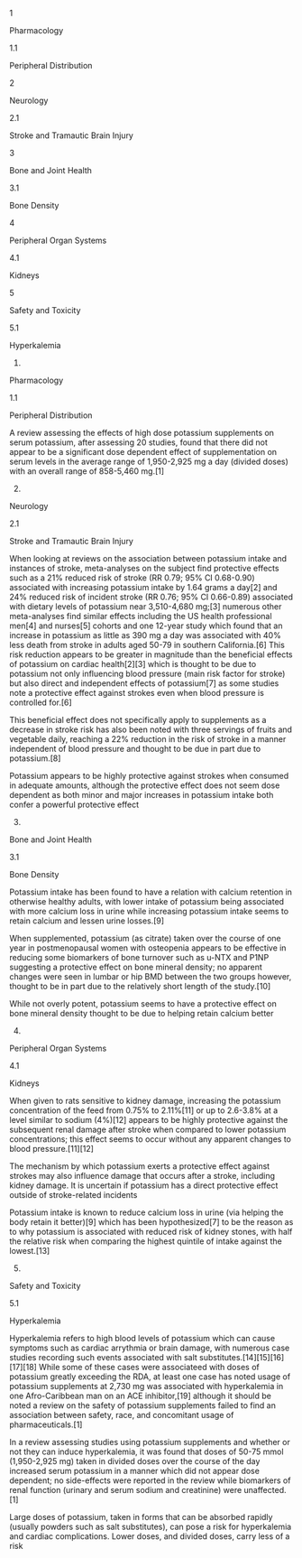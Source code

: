 1

Pharmacology

1.1

Peripheral Distribution

2

Neurology

2.1

Stroke and Tramautic Brain Injury

3

Bone and Joint Health

3.1

Bone Density

4

Peripheral Organ Systems

4.1

Kidneys

5

Safety and Toxicity

5.1

Hyperkalemia

1.

Pharmacology

1.1

Peripheral Distribution

A review assessing the effects of high dose potassium supplements on serum potassium, after assessing 20 studies, found that there did not appear to be a significant dose dependent effect of supplementation on serum levels in the average range of 1,950-2,925 mg a day (divided doses) with an overall range of 858-5,460 mg.[1]

2.

Neurology

2.1

Stroke and Tramautic Brain Injury

When looking at reviews on the association between potassium intake and instances of stroke, meta-analyses on the subject find protective effects such as a 21% reduced risk of stroke (RR 0.79; 95% CI 0.68-0.90) associated with increasing potassium intake by 1.64 grams a day[2] and 24% reduced risk of incident stroke (RR 0.76; 95% CI 0.66-0.89) associated with dietary levels of potassium near 3,510-4,680 mg;[3] numerous other meta-analyses find similar effects including the US health professional men[4] and nurses[5] cohorts and one 12-year study which found that an increase in potassium as little as 390 mg a day was associated with 40% less death from stroke in adults aged 50-79 in southern California.[6] This risk reduction appears to be greater in magnitude than the beneficial effects of potassium on cardiac health[2][3] which is thought to be due to potassium not only influencing blood pressure (main risk factor for stroke) but also direct and independent effects of potassium[7] as some studies note a protective effect against strokes even when blood pressure is controlled for.[6]

This beneficial effect does not specifically apply to supplements as a decrease in stroke risk has also been noted with three servings of fruits and vegetable daily, reaching a 22% reduction in the risk of stroke in a manner independent of blood pressure and thought to be due in part due to potassium.[8]

Potassium appears to be highly protective against strokes when consumed in adequate amounts, although the protective effect does not seem dose dependent as both minor and major increases in potassium intake both confer a powerful protective effect

3.

Bone and Joint Health

3.1

Bone Density

Potassium intake has been found to have a relation with calcium retention in otherwise healthy adults, with lower intake of potassium being associated with more calcium loss in urine while increasing potassium intake seems to retain calcium and lessen urine losses.[9]

When supplemented, potassium (as citrate) taken over the course of one year in postmenopausal women with osteopenia appears to be effective in reducing some biomarkers of bone turnover such as u-NTX and P1NP suggesting a protective effect on bone mineral density; no apparent changes were seen in lumbar or hip BMD between the two groups however, thought to be in part due to the relatively short length of the study.[10]

While not overly potent, potassium seems to have a protective effect on bone mineral density thought to be due to helping retain calcium better

4.

Peripheral Organ Systems

4.1

Kidneys

When given to rats sensitive to kidney damage, increasing the potassium concentration of the feed from 0.75% to 2.11%[11] or up to 2.6-3.8% at a level similar to sodium (4%)[12] appears to be highly protective against the subsequent renal damage after stroke when compared to lower potassium concentrations; this effect seems to occur without any apparent changes to blood pressure.[11][12]

The mechanism by which potassium exerts a protective effect against strokes may also influence damage that occurs after a stroke, including kidney damage. It is uncertain if potassium has a direct protective effect outside of stroke-related incidents

Potassium intake is known to reduce calcium loss in urine (via helping the body retain it better)[9] which has been hypothesized[7] to be the reason as to why potassium is associated with reduced risk of kidney stones, with half the relative risk when comparing the highest quintile of intake against the lowest.[13]

5.

Safety and Toxicity

5.1

Hyperkalemia

Hyperkalemia refers to high blood levels of potassium which can cause symptoms such as cardiac arrythmia or brain damage, with numerous case studies recording such events associated with salt substitutes.[14][15][16][17][18] While some of these cases were associateed with doses of potassium greatly exceeding the RDA, at least one case has noted usage of potassium supplements at 2,730 mg was associated with hyperkalemia in one Afro-Caribbean man on an ACE inhibitor,[19] although it should be noted a review on the safety of potassium supplements failed to find an association between safety, race, and concomitant usage of pharmaceuticals.[1]

In a review assessing studies using potassium supplements and whether or not they can induce hyperkalemia, it was found that doses of 50-75 mmol (1,950-2,925 mg) taken in divided doses over the course of the day increased serum potassium in a manner which did not appear dose dependent; no side-effects were reported in the review while biomarkers of renal function (urinary and serum sodium and creatinine) were unaffected.[1]

Large doses of potassium, taken in forms that can be absorbed rapidly (usually powders such as salt substitutes), can pose a risk for hyperkalemia and cardiac complications. Lower doses, and divided doses, carry less of a risk

